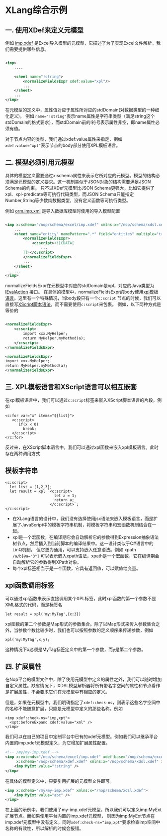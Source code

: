 # XLang综合示例

## 一. 使用XDef来定义元模型

例如 [imp.xdef](https://gitee.com/canonical-entropy/nop-entropy/blob/master/nop-xdefs/src/main/resources/_vfs/nop/schema/excel/imp.xdef)
是Excel导入模型的元模型，它描述了为了实现Excel文件解析，我们需要提供哪些信息。

```xml

<imp>
    ....

    <sheet name="!string">
        <normalizeFieldsExpr xdef:value="xpl"/>
        ...
    </sheet>
    ...
</imp>
```

在元模型的定义中，属性值对应于属性所对应的stdDomain(对数据类型的一种细化定义)。
例如 `name="!string"`表示name属性是字符串类型（满足string这个stdDomain的格式要求），而stdDomain前的!符号表示属性非空，即name属性必须有值。

对于节点内容的类型，我们通过xdef:value属性来指定，例如`xdef:value="xpl"`表示节点的body部分使用XPL模板语言。

## 二. 模型必须引用元模型

具体的模型定义需要通过x:schema属性来表示它所对应的元模型。模型的结构必须满足元模型的定义要求。这一机制类似于JSON对象的结构需要满足JSON
Schema的约束。
只不过XDef元模型比JSON Schema更强大，比如它提供了xpl、xpl-predicate等可执行代码类型，而JSON
Schema只能指定Number,String等少数纯数据类型，没有定义函数等可执行类型。

例如 [orm.imp.xml](https://gitee.com/canonical-entropy/nop-entropy/blob/master/nop-orm-model/src/main/resources/_vfs/nop/orm/imp/orm.imp.xml)
是导入数据库模型时使用的导入模型配置

```xml

<imp x:schema="/nop/schema/excel/imp.xdef" xmlns:x="/nop/schema/xdsl.xdef">
    ...
    <sheet name="entity" namePattern=".*" field="entities" multiple="true" keyProp="name" sheetNameProp="tableName">
        <normalizeFieldsExpr>
            <c:script><![CDATA[
                ...
        ]]></c:script>
        </normalizeFieldsExpr>
        ...
    </sheet>
    ...
</imp>
```

normalizeFieldsExpr在元模型中对应的stdDomain是xpl，对应的Java类型为[IEvalAction](https://gitee.com/canonical-entropy/nop-entropy/blob/master/nop-core/src/main/java/io/nop/core/lang/eval/IEvalAction.java)
接口。
在具体的模型中，normalizeFieldsExpr的body使用[xpl模板语言](xpl.md)。这里有一个特殊情况，当body段只有一个`c:script`
节点的时候，我们可以直接写[XScript脚本语法](xscript.md)，而不需要使用`c:script`来包裹。
例如，以下两种方式是等价的

```xml

<normalizeFieldsExpr>
    <c:script>
        import xxx.MyHelper;
        return MyHelper.myMethod(a);
    </c:script>
</normalizeFieldsExpr>

<normalizeFieldsExpr>
import xxx.MyHelper;
return MyHelper.myMethod(a);
</normalizeFieldsExpr>
```

## 三. XPL模板语言和XScript语言可以相互嵌套

在xpl模板语言中，我们可以通过`c:script`标签来嵌入XScript脚本语言的片段，例如

```
<c:for var="x" items="${list}">
   <c:script>
      if(x < 0)
        break;
   </c:script>
</c:for>
```

反过来，在XScript脚本语言中，我们可以通过xpl函数来嵌入xpl模板语言。此时存在两种调用方式

## 模板字符串

```
<c:script>
  let list = [1,2,3];
  let result = xpl `<c:script>
                      let a = 1;
                      return a;
                    </c:script>`;
</c:script>
```

* 在XLang语言的设计中，我们没有选择使用jsx语法来嵌入模板语言，而是扩展了JavaScript中的模板字符串机制，将模板字符串和宏函数机制结合在一起。
* xpl是一个宏函数，在编译期它会自动解析它的参数得到Expression抽象语法树节点，然后插入到当前脚本的编译结果中。这一设计类似于C#语言中的LinQ机制，
但它更为通用，可以支持嵌入任意语法。例如 xpath `/a/b[@a="3"]` 可以表示嵌入xpath语法，xpath是一个宏函数，它在编译期会自动解析它的参数得到XPath对象。
* 每个xpl标签相当于是一个函数，它具有返回值，可以赋值给变量。

## xpl函数调用标签

可以通过xpl函数来表示直接调用某个XPL标签，此时xpl函数的第一个参数不是XML格式的代码，而是标签名

```
let result = xpl('my:MyTag',{x:3})
```

xpl函数的第二个参数是Map形式的参数集合。除了以Map形式来传入参数集合之外，当参数个数比较少时，我们也可以按照参数的定义顺序来传递参数，例如

```
xpl('my:MyTag',x,y);
```

这种情况下x必须是MyTag标签定义中的第一个参数，而y是第二个参数。

## 四. 扩展属性

在Nop平台的模型文件中，除了使用元模型中定义的属性之外，我们可以随时增加自定义属性。缺省情况下，XDSL模型解析器将所有带名字空间的属性和节点看作是扩展属性，不会要求它们在元模型中有相应的定义。

但是，如果在元模型中，我们明确指定了`xdef:check-ns`，则表示这些名字空间中的名称不能随意扩展，只能是元模型中定义的那些名称。例如

```
<imp xdef:check-ns="imp,xpt">
  <xpt:beforeExpand xdef:value="xml" />
</imp>
```

我们可以在自己的项目中定制平台中已有的xdef元模型。例如我们可以继承平台内置的imp.xdef元模型定义，为它增加扩展属性配置。

```xml
<!-- /my/my-imp.xdef -->
<imp x:extends="/nop/schema/excel/imp.xdef" xdef:base="/nop/schema/excel/imp.xdef"
     x:schema="/nop/schema/xdef.xdef" xmlns:x="/nop/schema/xdsl.xdef" >
    <imp:MyExt value="!string" />
</imp>
```

在具体的模型定义中，只要引用扩展的元模型文件即可。

```xml
<imp x:schema="/my/my-imp.xdef" xmlns:x="/nop/schema/xdsl.xdef">
    <imp:MyExt value="abc" />
</imp>
```

在上面的示例中，我们使用了my-imp.xdef元模型，所以我们可以定义imp:MyExt扩展节点。而如果使用平台内置的imp.xdef元模型，
则因为imp:MyExt节点在imp.xdef元模型中没有定义，同时`xdef:check-ns="imp,xpt"`要求检查imp空间中名称的有效性，所以解析的时候会报错。

